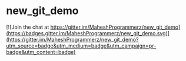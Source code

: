 # new_git_demo

[![Join the chat at https://gitter.im/MaheshProgrammerz/new_git_demo](https://badges.gitter.im/MaheshProgrammerz/new_git_demo.svg)](https://gitter.im/MaheshProgrammerz/new_git_demo?utm_source=badge&utm_medium=badge&utm_campaign=pr-badge&utm_content=badge)